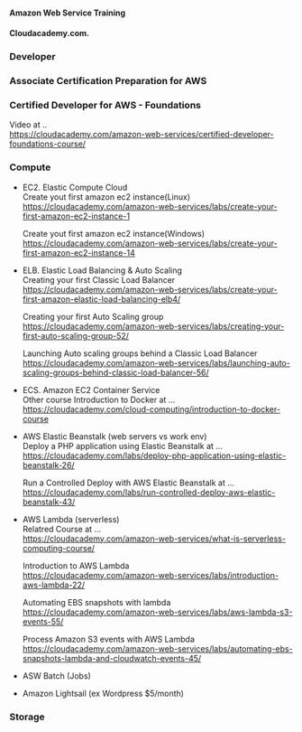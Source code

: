 #### Amazon Web Service Training
#### Cloudacademy.com. 

### Developer  
### Associate Certification Preparation for AWS  

### Certified Developer for AWS - Foundations


Video at ..  
https://cloudacademy.com/amazon-web-services/certified-developer-foundations-course/



### Compute

* EC2. Elastic Compute Cloud  
  Create yout first amazon ec2 instance(Linux)  
  https://cloudacademy.com/amazon-web-services/labs/create-your-first-amazon-ec2-instance-1  

  Create yout first amazon ec2 instance(Windows)  
  https://cloudacademy.com/amazon-web-services/labs/create-your-first-amazon-ec2-instance-14  

* ELB. Elastic Load Balancing & Auto Scaling  
  Creating your first Classic Load Balancer  
  https://cloudacademy.com/amazon-web-services/labs/create-your-first-amazon-elastic-load-balancing-elb4/  

  Creating your first Auto Scaling group  
  https://cloudacademy.com/amazon-web-services/labs/creating-your-first-auto-scaling-group-52/  

  Launching Auto scaling groups behind a Classic Load Balancer  
  https://cloudacademy.com/amazon-web-services/labs/launching-auto-scaling-groups-behind-classic-load-balancer-56/  

* ECS. Amazon EC2 Container Service  
  Other course Introduction to Docker at ...  
  https://cloudacademy.com/cloud-computing/introduction-to-docker-course  

* AWS Elastic Beanstalk (web servers vs work env)  
  Deploy a PHP application using Elastic Beanstalk at ...  
  https://cloudacademy.com/labs/deploy-php-application-using-elastic-beanstalk-26/  

  Run a Controlled Deploy with AWS Elastic Beanstalk at ...  
  https://cloudacademy.com/labs/run-controlled-deploy-aws-elastic-beanstalk-43/  

* AWS Lambda (serverless)  
  Relatred Course at ...  
  https://cloudacademy.com/amazon-web-services/what-is-serverless-computing-course/  

  Introduction to AWS Lambda  
  https://cloudacademy.com/amazon-web-services/labs/introduction-aws-lambda-22/  

  Automating EBS snapshots with lambda  
  https://cloudacademy.com/amazon-web-services/labs/aws-lambda-s3-events-55/  

  Process Amazon S3 events with AWS Lambda  
  https://cloudacademy.com/amazon-web-services/labs/automating-ebs-snapshots-lambda-and-cloudwatch-events-45/  

* ASW Batch (Jobs)

* Amazon Lightsail (ex Wordpress $5/month)


### Storage
